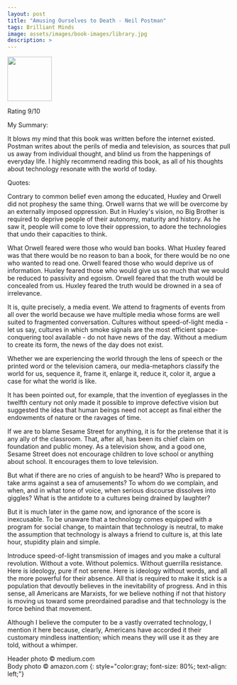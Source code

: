 ```yaml
---
layout: post
title: "Amusing Ourselves to Death - Neil Postman"
tags: Brilliant Minds
image: assets/images/book-images/library.jpg
description: >
---
```


<img src="https://images-na.ssl-images-amazon.com/images/I/71Ew4KATtbL.jpg" width="100">

Rating 9/10

My Summary:

It blows my mind that this book was written before the internet existed. Postman writes about the perils of media and television, as sources that pull us away from individual thought, and blind us from the happenings of everyday life. I highly recommend reading this book, as all of his thoughts about technology resonate with the world of today.

Quotes:

Contrary to common belief even among the educated, Huxley and Orwell did not prophesy the same thing. Orwell warns that we will be overcome by an externally imposed oppression. But in Huxley's vision, no Big Brother is required to deprive people of their autonomy, maturity and history. As he saw it, people will come to love their oppression, to adore the technologies that undo their capacities to think.

What Orwell feared were those who would ban books. What Huxley feared was that there would be no reason to ban a book, for there would be no one who wanted to read one. Orwell feared those who would deprive us of information. Huxley feared those who would give us so much that we would be reduced to passivity and egoism. Orwell feared that the truth would be concealed from us. Huxley feared the truth would be drowned in a sea of irrelevance.

It is, quite precisely, a media event. We attend to fragments of events from all over the world because we have multiple media whose forms are well suited to fragmented conversation. Cultures without speed-of-light media - let us say, cultures in which smoke signals are the most efficient space-conquering tool available - do not have news of the day. Without a medium to create its form, the news of the day does not exist.

Whether we are experiencing the world through the lens of speech or the printed word or the television camera, our media-metaphors classify the world for us, sequence it, frame it, enlarge it, reduce it, color it, argue a case for what the world is like.

It has been pointed out, for example, that the invention of eyeglasses in the twelfth century not only made it possible to improve defective vision but suggested the idea that human beings need not accept as final either the endowments of nature or the ravages of time.

If we are to blame Sesame Street for anything, it is for the pretense that it is any ally of the classroom. That, after all, has been its chief claim on foundation and public money. As a television show, and a good one, Sesame Street does not encourage children to love school or anything about school. It encourages them to love television.

But what if there are no cries of anguish to be heard? Who is prepared to take arms against a sea of amusements? To whom do we complain, and when, and in what tone of voice, when serious discourse dissolves into giggles? What is the antidote to a cultures being drained by laughter?

But it is much later in the game now, and ignorance of the score is inexcusable. To be unaware that a technology comes equipped with a program for social change, to maintain that technology is neutral, to make the assumption that technology is always a friend to culture is, at this late hour, stupidity plain and simple.

Introduce speed-of-light transmission of images and you make a cultural revolution. Without a vote. Without polemics. Without guerrilla resistance. Here is ideology, pure if not serene. Here is ideology without words, and all the more powerful for their absence. All that is required to make it stick is a population that devoutly believes in the inevitability of progress. And in this sense, all Americans are Marxists, for we believe nothing if not that history is moving us toward some preordained paradise and that technology is the force behind that movement.

Although I believe the computer to be a vastly overrated technology, I mention it here because, clearly, Americans have accorded it their customary mindless inattention; which means they will use it as they are told, without a whimper.

Header photo &copy; medium.com<br>
Body photo &copy; amazon.com
{: style="color:gray; font-size: 80%; text-align: left;"}

